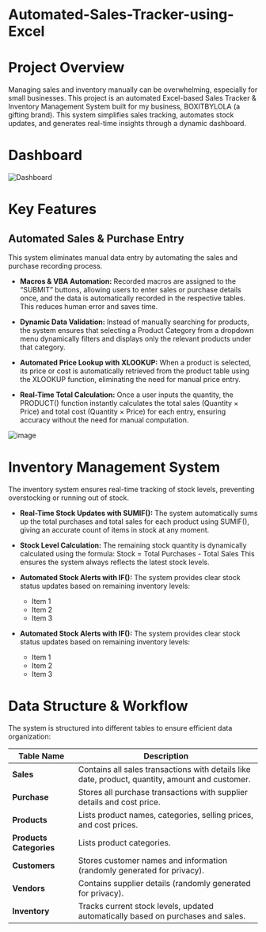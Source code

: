 # Automated-Sales-Tracker-using-Excel
# Project Overview
Managing sales and inventory manually can be overwhelming, especially for small businesses. This project is an automated Excel-based Sales Tracker & Inventory Management System built for my business, BOXITBYLOLA (a gifting brand). This system simplifies sales tracking, automates stock updates, and generates real-time insights through a dynamic dashboard.
# Dashboard
![Dashboard](https://github.com/user-attachments/assets/e247c23e-cee2-40e0-b139-257b074fd6b5)
# Key Features
## Automated Sales & Purchase Entry
This system eliminates manual data entry by automating the sales and purchase recording process.

- **Macros & VBA Automation:** Recorded macros are assigned to the “SUBMIT” buttons, allowing users to enter sales or purchase details once, and the data is automatically recorded in the respective tables. This reduces human error and saves time.

- **Dynamic Data Validation:** Instead of manually searching for products, the system ensures that selecting a Product Category from a dropdown menu dynamically filters and displays only the relevant products under that category.

- **Automated Price Lookup with XLOOKUP:** When a product is selected, its price or cost is automatically retrieved from the product table using the XLOOKUP function, eliminating the need for manual price entry.

- **Real-Time Total Calculation:** Once a user inputs the quantity, the PRODUCT() function instantly calculates the total sales (Quantity × Price) and total cost (Quantity × Price) for each entry, ensuring accuracy without the need for manual computation.

![image](https://github.com/user-attachments/assets/55368e37-e4f7-44b4-ad16-acdb0628622d)

# Inventory Management System
The inventory system ensures real-time tracking of stock levels, preventing overstocking or running out of stock.

- **Real-Time Stock Updates with SUMIF():** The system automatically sums up the total purchases and total sales for each product using SUMIF(), giving an accurate count of items in stock at any moment.

- **Stock Level Calculation:** The remaining stock quantity is dynamically calculated using the formula: Stock = Total Purchases - Total Sales This ensures the system always reflects the latest stock levels.

- **Automated Stock Alerts with IF():** The system provides clear stock status updates based on remaining inventory levels:
  - Item 1
  - Item 2
  - Item 3
- **Automated Stock Alerts with IF():** The system provides clear stock status updates based on remaining inventory levels:
  - Item 1
  - Item 2
  - Item 3
# Data Structure & Workflow
The system is structured into different tables to ensure efficient data organization:

| Table Name  | Description |
|-------------|------------|
| **Sales** | Contains all sales transactions with details like date, product, quantity, amount and customer. |
| **Purchase** | Stores all purchase transactions with supplier details and cost price. |
| **Products** | Lists product names, categories, selling prices, and cost prices. |
| **Products Categories** | Lists product categories. |
| **Customers** | Stores customer names and information (randomly generated for privacy). |
| **Vendors** | Contains supplier details (randomly generated for privacy). |
| **Inventory** | Tracks current stock levels, updated automatically based on purchases and sales. |
